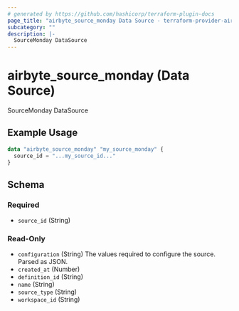 ```yaml
---
# generated by https://github.com/hashicorp/terraform-plugin-docs
page_title: "airbyte_source_monday Data Source - terraform-provider-airbyte"
subcategory: ""
description: |-
  SourceMonday DataSource
---
```


# airbyte_source_monday (Data Source)

SourceMonday DataSource

## Example Usage

```terraform
data "airbyte_source_monday" "my_source_monday" {
  source_id = "...my_source_id..."
}
```

<!-- schema generated by tfplugindocs -->
## Schema

### Required

- `source_id` (String)

### Read-Only

- `configuration` (String) The values required to configure the source. Parsed as JSON.
- `created_at` (Number)
- `definition_id` (String)
- `name` (String)
- `source_type` (String)
- `workspace_id` (String)

